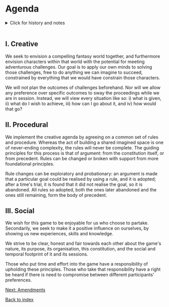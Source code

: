 <h1>Agenda</h1>
<details><summary markdown="span">Click for history and notes</summary>

The agenda was written around 2018-08-23. Some of the text comes from the Maastricht '18 rules.
</details><br/>

<h2>I. Creative</h2>

We seek to envision a compelling fantasy world together, and furthermore envision characters within that world with the potential for meeting adventurous challenges. Our goal is to apply our own minds to solving those challenges, free to do anything we can imagine to succeed, constrained by everything that we would have constrain those characters.

We will not plan the outcomes of challenges beforehand. Nor will we allow any preference over specific outcomes to sway the proceedings while we are in session. Instead, we will view every situation like so: i) what is given, ii) what do I wish to achieve, iii) how can I go about it, and iv) how would that go?

<h2>II. Procedural</h2>

We implement the creative agenda by agreeing on a common set of rules and procedure. Whereas the act of building a shared imagined space is one of never-ending complexity, the rules will never be complete. The guiding principles for this process is that of argument: from the constitution itself, or from precedent. Rules can be changed or broken with support from more foundational principles.

Rule changes can be exploratory and probationary: an argument is made that a particular goal could be realised by using a rule, and it is adopted; after a time's trial, it is found that it did not realise the goal, so it is abandoned. All rules so adopted, both the ones later abandoned and the ones still remaining, form the body of precedent.

<h2>III. Social</h2>

We wish for this game to be enjoyable for us who choose to partake. Secondarily, we seek to make it a positive influence on ourselves, by showing us new experiences, skills and knowledge.

We strive to be clear, honest and fair towards each other about the game's nature, its purpose, its organisation, this constitution, and the social and temporal footprint of it and its sessions.

Those who put time and effort into the game have a responsibility of upholding these principles. Those who take that responsibility have a right be heard if there is need to compromise between different participants' preferences.

[Next: Amendments](amendments)

[Back to index](../index)
